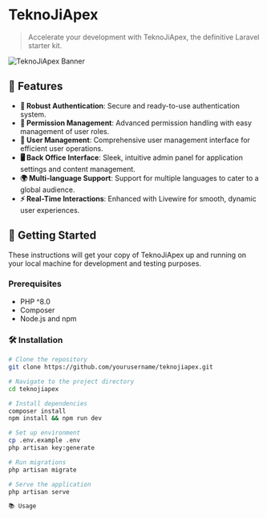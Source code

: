 # TeknoJiApex

> Accelerate your development with TeknoJiApex, the definitive Laravel starter kit.

![TeknoJiApex Banner](https://example.com/banner.jpg)  <!-- Replace with an actual image URL -->

## 🚀 Features

- **🔐 Robust Authentication**: Secure and ready-to-use authentication system.
- **🔑 Permission Management**: Advanced permission handling with easy management of user roles.
- **👥 User Management**: Comprehensive user management interface for efficient user operations.
- **🖥️ Back Office Interface**: Sleek, intuitive admin panel for application settings and content management.
- **🌍 Multi-language Support**: Support for multiple languages to cater to a global audience.
- **⚡ Real-Time Interactions**: Enhanced with Livewire for smooth, dynamic user experiences.

## 🌟 Getting Started

These instructions will get your copy of TeknoJiApex up and running on your local machine for development and testing purposes.

### Prerequisites

- PHP ^8.0
- Composer
- Node.js and npm

### 🛠 Installation

```bash
# Clone the repository
git clone https://github.com/yourusername/teknojiapex.git

# Navigate to the project directory
cd teknojiapex

# Install dependencies
composer install
npm install && npm run dev

# Set up environment
cp .env.example .env
php artisan key:generate

# Run migrations
php artisan migrate

# Serve the application
php artisan serve

📚 Usage

